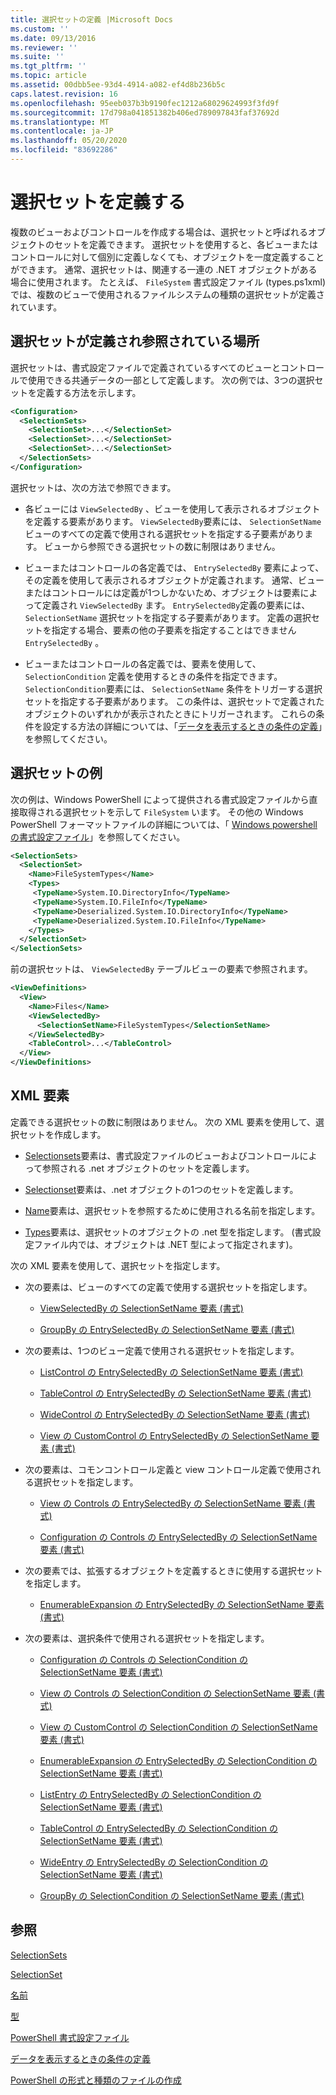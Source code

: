 ```yaml
---
title: 選択セットの定義 |Microsoft Docs
ms.custom: ''
ms.date: 09/13/2016
ms.reviewer: ''
ms.suite: ''
ms.tgt_pltfrm: ''
ms.topic: article
ms.assetid: 00dbb5ee-93d4-4914-a082-ef4d8b236b5c
caps.latest.revision: 16
ms.openlocfilehash: 95eeb037b3b9190fec1212a68029624993f3fd9f
ms.sourcegitcommit: 17d798a041851382b406ed789097843faf37692d
ms.translationtype: MT
ms.contentlocale: ja-JP
ms.lasthandoff: 05/20/2020
ms.locfileid: "83692286"
---
```

# <a name="defining-selection-sets"></a>選択セットを定義する

複数のビューおよびコントロールを作成する場合は、選択セットと呼ばれるオブジェクトのセットを定義できます。 選択セットを使用すると、各ビューまたはコントロールに対して個別に定義しなくても、オブジェクトを一度定義することができます。 通常、選択セットは、関連する一連の .NET オブジェクトがある場合に使用されます。 たとえば、 `FileSystem` 書式設定ファイル (types.ps1xml) では、複数のビューで使用されるファイルシステムの種類の選択セットが定義されています。

## <a name="where-selection-sets-are-defined-and-referenced"></a>選択セットが定義され参照されている場所

選択セットは、書式設定ファイルで定義されているすべてのビューとコントロールで使用できる共通データの一部として定義します。 次の例では、3つの選択セットを定義する方法を示します。

```xml
<Configuration>
  <SelectionSets>
    <SelectionSet>...</SelectionSet>
    <SelectionSet>...</SelectionSet>
    <SelectionSet>...</SelectionSet>
  </SelectionSets>
</Configuration>
```

選択セットは、次の方法で参照できます。

- 各ビューには `ViewSelectedBy` 、ビューを使用して表示されるオブジェクトを定義する要素があります。 `ViewSelectedBy`要素には、 `SelectionSetName` ビューのすべての定義で使用される選択セットを指定する子要素があります。 ビューから参照できる選択セットの数に制限はありません。

- ビューまたはコントロールの各定義では、 `EntrySelectedBy` 要素によって、その定義を使用して表示されるオブジェクトが定義されます。 通常、ビューまたはコントロールには定義が1つしかないため、オブジェクトは要素によって定義され `ViewSelectedBy` ます。 `EntrySelectedBy`定義の要素には、 `SelectionSetName` 選択セットを指定する子要素があります。 定義の選択セットを指定する場合、要素の他の子要素を指定することはできません `EntrySelectedBy` 。

- ビューまたはコントロールの各定義では、要素を使用して、 `SelectionCondition` 定義を使用するときの条件を指定できます。 `SelectionCondition`要素には、 `SelectionSetName` 条件をトリガーする選択セットを指定する子要素があります。 この条件は、選択セットで定義されたオブジェクトのいずれかが表示されたときにトリガーされます。 これらの条件を設定する方法の詳細については、「[データを表示するときの条件の定義](./defining-conditions-for-displaying-data.md)」を参照してください。

## <a name="selection-set-example"></a>選択セットの例

次の例は、Windows PowerShell によって提供される書式設定ファイルから直接取得される選択セットを示して `FileSystem` います。 その他の Windows PowerShell フォーマットファイルの詳細については、「 [Windows powershell の書式設定ファイル](./powershell-formatting-files.md)」を参照してください。

```xml
<SelectionSets>
  <SelectionSet>
    <Name>FileSystemTypes</Name>
    <Types>
     <TypeName>System.IO.DirectoryInfo</TypeName>
     <TypeName>System.IO.FileInfo</TypeName>
     <TypeName>Deserialized.System.IO.DirectoryInfo</TypeName>
     <TypeName>Deserialized.System.IO.FileInfo</TypeName>
    </Types>
  </SelectionSet>
</SelectionSets>
```

前の選択セットは、 `ViewSelectedBy` テーブルビューの要素で参照されます。

```xml
<ViewDefinitions>
  <View>
    <Name>Files</Name>
    <ViewSelectedBy>
      <SelectionSetName>FileSystemTypes</SelectionSetName>
    </ViewSelectedBy>
    <TableControl>...</TableControl>
  </View>
</ViewDefinitions>

```

## <a name="xml-elements"></a>XML 要素

 定義できる選択セットの数に制限はありません。 次の XML 要素を使用して、選択セットを作成します。

- [Selectionsets](./selectionsets-element-format.md)要素は、書式設定ファイルのビューおよびコントロールによって参照される .net オブジェクトのセットを定義します。

- [Selectionset](./selectionset-element-format.md)要素は、.net オブジェクトの1つのセットを定義します。

- [Name](./name-element-for-selectionset-format.md)要素は、選択セットを参照するために使用される名前を指定します。

- [Types](./types-element-for-selectionset-format.md)要素は、選択セットのオブジェクトの .net 型を指定します。 (書式設定ファイル内では、オブジェクトは .NET 型によって指定されます)。

 次の XML 要素を使用して、選択セットを指定します。

- 次の要素は、ビューのすべての定義で使用する選択セットを指定します。

  - [ViewSelectedBy の SelectionSetName 要素 (書式)](./selectionsetname-element-for-viewselectedby-format.md)

  - [GroupBy の EntrySelectedBy の SelectionSetName 要素 (書式)](./selectionsetname-element-for-entryselectedby-for-groupby-format.md)

- 次の要素は、1つのビュー定義で使用される選択セットを指定します。

  - [ListControl の EntrySelectedBy の SelectionSetName 要素 (書式)](./selectionsetname-element-for-entryselectedby-for-listcontrol-format.md)

  - [TableControl の EntrySelectedBy の SelectionSetName 要素 (書式)](./selectionsetname-element-for-entryselectedby-for-tablecontrol-format.md)

  - [WideControl の EntrySelectedBy の SelectionSetName 要素 (書式)](./selectionsetname-element-for-entryselectedby-for-widecontrol-format.md)

  - [View の CustomControl の EntrySelectedBy の SelectionSetName 要素 (書式)](./selectionsetname-element-for-entryselectedby-for-customcontrol-for-view-format.md)

- 次の要素は、コモンコントロール定義と view コントロール定義で使用される選択セットを指定します。

  - [View の Controls の EntrySelectedBy の SelectionSetName 要素 (書式)](./selectionsetname-element-for-entryselectedby-for-controls-for-view-format.md)

  - [Configuration の Controls の EntrySelectedBy の SelectionSetName 要素 (書式)](./selectionsetname-element-for-entryselectedby-for-controls-for-configuration-format.md)

- 次の要素では、拡張するオブジェクトを定義するときに使用する選択セットを指定します。

  - [EnumerableExpansion の EntrySelectedBy の SelectionSetName 要素 (書式)](./selectionsetname-element-for-entryselectedby-for-enumerableexpansion-format.md)

- 次の要素は、選択条件で使用される選択セットを指定します。

  - [Configuration の Controls の SelectionCondition の SelectionSetName 要素 (書式)](./selectionsetname-element-for-selectioncondition-for-controls-for-configuration-format.md)

  - [View の Controls の SelectionCondition の SelectionSetName 要素 (書式)](./selectionsetname-element-for-selectioncondition-for-controls-for-view-format.md)

  - [View の CustomControl の SelectionCondition の SelectionSetName 要素 (書式)](./selectionsetname-element-for-selectioncondition-for-customcontrol-for-view-format.md)

  - [EnumerableExpansion の EntrySelectedBy の SelectionCondition の SelectionSetName 要素 (書式)](./selectionsetname-element-for-selectioncondition-for-entryselectedby-for-enumerableexpansion-format.md)

  - [ListEntry の EntrySelectedBy の SelectionCondition の SelectionSetName 要素 (書式)](./selectionsetname-element-for-selectioncondition-for-entryselectedby-for-listentry-format.md)

  - [TableControl の EntrySelectedBy の SelectionCondition の SelectionSetName 要素 (書式)](./selectionsetname-element-for-selectioncondition-for-entryselectedby-for-tablecontrol-format.md)

  - [WideEntry の EntrySelectedBy の SelectionCondition の SelectionSetName 要素 (書式)](./selectionsetname-element-for-selectioncondition-for-entryselectedby-for-wideentry-format.md)

  - [GroupBy の SelectionCondition の SelectionSetName 要素 (書式)](./selectionsetname-element-for-selectioncondition-for-groupby-format.md)

## <a name="see-also"></a>参照

[SelectionSets](./selectionsets-element-format.md)

[SelectionSet](./selectionset-element-format.md)

[名前](./name-element-for-selectionset-format.md)

[型](./types-element-for-selectionset-format.md)

[PowerShell 書式設定ファイル](./powershell-formatting-files.md)

[データを表示するときの条件の定義](./defining-conditions-for-displaying-data.md)

[PowerShell の形式と種類のファイルの作成](./writing-a-powershell-formatting-file.md)
